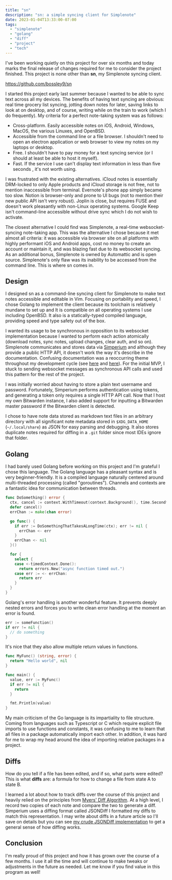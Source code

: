 ```yaml
---
title: "sn"
description: "sn: a simple syncing client for Simplenote"
date: 2023-01-04T13:33:00-07:00
tags:
  - "simplenote"
  - "golang"
  - "diff"
  - "project"
  - "tech"
---
```


I've been working quietly on this project for over six months and today marks the final release of changes required for me to consider the project finished. This project is none other than **sn**, my Simplenote syncing client.

https://github.com/bossley9/sn

I started this project early last summer because I wanted to be able to sync text across all my devices. The benefits of having text syncing are obvious: real time grocery list syncing, jotting down notes for later, saving links to look at on desktop, and of course, writing while on the train to work (which I do frequently). My criteria for a perfect note-taking system was as follows:

* Cross-platform. Easily accessible notes on iOS, Android, Windows, MacOS, the various Linuxes, and OpenBSD.
* Accessible from the command line or a file browser. I shouldn't need to open an electron application or web browser to view my notes on my laptops or desktop.
* Free. I shouldn't have to pay money for a text syncing service (or I should at least be able to host it myself).
* Fast. If the service I use can't display text information in less than five seconds , it's not worth using.

I was frustrated with the existing alternatives. iCloud notes is essentially DRM-locked to only Apple products and iCloud storage is not free, not to mention inaccessible from terminal. Evernote's phone app simply became too slow. Notion is browser-only and prone to UI bugs (not to mention their new public API isn't very robust). Joplin is close, but requires FUSE and doesn't work pleasantly with non-Linux operating systems. Google Keep isn't command-line accessible without drive sync which I do not wish to activate.

The closest alternative I could find was Simplenote, a real-time websocket-syncing note-taking app. This was the alternative I chose because it met almost all criteria: it was accessible via browser site on all platforms with highly performant iOS and Android apps, cost no money to create an account or maintain it, and was blazing fast due to its websocket syncing. As an additional bonus, Simplenote is owned by Automattic and is open source. Simplenote's only flaw was its inability to be accessed from the command line. This is where sn comes in.

## Design

I designed sn as a command-line syncing client for Simplenote to make text notes accessible and editable in Vim. Focusing on portability and speed, I chose Golang to implement the client because its toolchain is relatively mundane to set up and It is compatible on all operating systems I use including OpenBSD. It also is a statically-typed compiled language, providing speed and type safety out of the box.

I wanted its usage to be synchronous in opposition to its websocket implementation because I wanted to perform each action atomically (download notes, sync notes, upload changes, clear auth, and so on). Simplenote communicates and stores data via [Simperium](https://simperium.com/) and although they provide a public HTTP API, it doesn't work the way it's describe in the documentation. Confusing documentation was a reoccurring theme throughout my development cycle (see [here](https://github.com/bossley9/sn/blob/f7f31cb8ed29e50ba3256842098d539c367d6dd3/pkg/client/localdiffs.go#L49-L51) and [here](https://github.com/bossley9/sn/blob/f7f31cb8ed29e50ba3256842098d539c367d6dd3/pkg/client/client.go#L134-L135)). For the initial MVP, I stuck to sending websocket messages as synchronous API calls and used this pattern for the rest of the project.

I was initially worried about having to store a plain text username and password. Fortunately, Simperium performs authentication using tokens, and generating a token only requires a single HTTP API call. Now that I host my own Bitwarden instance, I also added support for inputting a Bitwarden master password if the Bitwarden client is detected.

I chose to have note data stored as markdown text files in an arbitrary directory with all significant note metadata stored in `$XDG_DATA_HOME` (`~/.local/share`) as JSON for easy parsing and debugging. It also stores duplicate notes required for diffing in a `.git` folder since most IDEs ignore that folder.

## Golang

I had barely used Golang before working on this project and I'm grateful I chose this language. The Golang language has a pleasant syntax and is very beginner-friendly. It is a compiled language naturally centered around multi-threaded processing (called "goroutines"). Channels and contexts are a fantastic idea for communication between threads.

```go
func DoSomething() error {
  ctx, cancel := context.WithTimeout(context.Background(), time.Second*4)
  defer cancel()
  errChan := make(chan error)

  go func() {
    if err := DoSomethingThatTakesALongTime(ctx); err != nil {
      errChan <- err
    }
    errChan <- nil
  }()

  for {
    select {
    case <-timedContext.Done():
      return errors.New("async function timed out.")
    case err := <- errChan:
      return err
    }
  }
}
```

Golang's error handling is another wonderful feature. It prevents deeply nested errors and forces you to write clean error handling at the moment an error is found.

```go
err := someFunction()
if err != nil {
  // do something
}
```

It's nice that they also allow multiple return values in functions.

```go
func MyFunc() (string, error) {
  return "Hello world", nil
}

func main() {
  value, err := MyFunc()
  if err != nil {
    return
  }

  fmt.Println(value)
}
```

My main criticism of the Go language is its impartiality to file structure. Coming from languages such as Typescript or C which require explicit file imports to use functions and constants, it was confusing to me to learn that all files in a package automatically import each other. In addition, it was hard for me to wrap my head around the idea of importing relative packages in a project.

## Diffs

How do you tell if a file has been edited, and if so, what parts were edited? This is what **diffs** are: a formula for how to change a file from state A to state B.

I learned a lot about how to track diffs over the course of this project and heavily relied on the principles from [Myers' Diff Algorithm](/static/thoughts/23/myers-diff-algorithm.pdf). At a high level, I record two copies of each note and compare the two to generate a diff. Simperium uses a diffing format called JSONDiff I formatted my diffs to match this representation. I may write about diffs in a future article so I'll save on details but you can see [my crude JSONDiff implementation](https://github.com/bossley9/sn/blob/f7f31cb8ed29e50ba3256842098d539c367d6dd3/pkg/jsondiff/getdiff.go) to get a general sense of how diffing works.

## Conclusion

I'm really proud of this project and how it has grown over the course of a few months. I use it all the time and will continue to make tweaks or adjustments in the future as needed. Let me know if you find value in this program as well!
